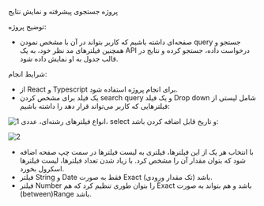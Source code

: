 پروژه جستجوی پیشرفته و نمایش نتایج

توضیح پروژه:
- صفحه‌ای داشته باشیم که کاربر بتواند در آن با مشخص نمودن  query جستجو و همچنین فیلترهای مد نظر خود، به یک  API درخواست داده، جستجو کرده و نتایج در قالب جدول به او نمایش داده شود.
  
شرایط انجام:
- از  React و Typescript برای انجام پروژه استفاده شود.
- یک فیلد برای مشخص کردن  search query و یک فیلد  Drop down شامل لیستی از فیلترهایی که کاربر می‌تواند قرار دهد را داشته باشیم:
    
![1](https://github.com/mhhamze/mahsan-react-project/assets/41363559/b8ed98c1-004f-4337-9b81-92adcb1f0807)
انواع فیلترهای رشته‌ای، عددی،  select و تاریخ قابل اضافه کردن باشد:

![2](https://github.com/mhhamze/mahsan-react-project/assets/41363559/748341dc-2eb3-4bc0-9737-e75cea017949)
- با انتخاب هر یک از این فیلترها، فیلتری به لیست فیلترها در سمت چپ صفحه اضافه شود که بتوان مقدار آن را مشخص کرد. با زیاد شدن تعداد فیلترها، لیست فیلترها اسکرول بخورد.
- فیلتر  String و  Date فقط به صورت Exact (تک مقدار ورودی) باشد.
- فیلتر  Number را بتوان طوری تنظیم کرد که هم  Exact باشد و هم بتواند به صورت (between)Range باشد.
  
